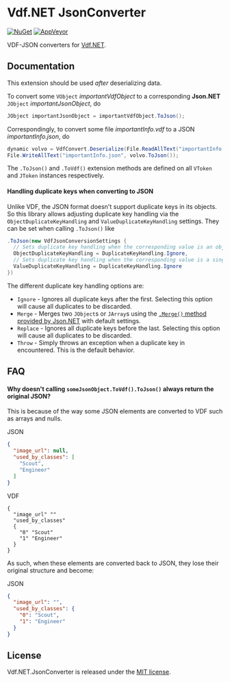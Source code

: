 # Vdf.NET JsonConverter

[![NuGet](https://img.shields.io/nuget/v/Gameloop.Vdf.JsonConverter.svg?style=flat-square)](https://www.nuget.org/packages/Gameloop.Vdf.JsonConverter)
[![AppVeyor](https://img.shields.io/appveyor/ci/Shravan2x/gameloop-vdf-jsonconverter.svg?maxAge=2592000&style=flat-square)](https://ci.appveyor.com/project/Shravan2x/gameloop-vdf-jsonconverter)

VDF-JSON converters for [Vdf.NET](https://github.com/shravan2x/Gameloop.Vdf).

## Documentation

This extension should be used _after_ deserializing data.

To convert some `VObject` _importantVdfObject_ to a corresponding **Json.NET** `JObject` _importantJsonObject_, do
```c#
JObject importantJsonObject = importantVdfObject.ToJson();
```

Correspondingly, to convert some file _importantInfo.vdf_ to a JSON _importantInfo.json_, do
```c#
dynamic volvo = VdfConvert.Deserialize(File.ReadAllText("importantInfo.vdf"));
File.WriteAllText("importantInfo.json", volvo.ToJson());
```
The `.ToJson()` and `.ToVdf()` extension methods are defined on all `VToken` and `JToken` instances respectively.

#### Handling duplicate keys when converting to JSON

Unlike VDF, the JSON format doesn't support duplicate keys in its objects. So this library allows adjusting duplicate key handling via the `ObjectDuplicateKeyHandling` and `ValueDuplicateKeyHandling` settings. They can be set when calling `.ToJson()` like
```c#
.ToJson(new VdfJsonConversionSettings {
  // Sets duplicate key handling when the corresponding value is an object or list
  ObjectDuplicateKeyHandling = DuplicateKeyHandling.Ignore,
  // Sets duplicate key handling when the corresponding value is a singular value
  ValueDuplicateKeyHandling = DuplicateKeyHandling.Ignore
})
```

The different duplicate key handling options are:
- `Ignore` - Ignores all duplicate keys after the first. Selecting this option will cause all duplicates to be discarded.
- `Merge` - Merges two `JObject`s or `JArray`s using the [`.Merge()` method provided by Json.NET](https://www.newtonsoft.com/json/help/html/MergeJson.htm) with default settings.
- `Replace` - Ignores all duplicate keys before the last. Selecting this option will cause all duplicates to be discarded.
- `Throw` - Simply throws an exception when a duplicate key in encountered. This is the default behavior.

## FAQ

#### Why doesn't calling `someJsonObject.ToVdf().ToJson()` always return the original JSON?

This is because of the way some JSON elements are converted to VDF such as arrays and nulls.

JSON
```json
{
  "image_url": null,
  "used_by_classes": [
    "Scout",
    "Engineer"
  ]
}
```
VDF
```
{
  "image_url" ""
  "used_by_classes"
  {
    "0" "Scout"
    "1" "Engineer"
  }
}
```

As such, when these elements are converted back to JSON, they lose their original structure and become:

JSON
```json
{
  "image_url": "",
  "used_by_classes": {
    "0": "Scout",
    "1": "Engineer"
  }
}
```

## License

Vdf.NET.JsonConverter is released under the [MIT license](https://opensource.org/licenses/MIT).
